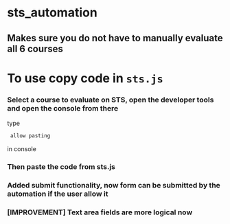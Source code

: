 # sts_automation
## Makes sure you do not have to manually evaluate all 6 courses
# To use copy code in `sts.js`

### Select a course to evaluate on STS, open the developer tools and open the console from there
type
 ```cpp
  allow pasting
```
in console
### Then paste the code from sts.js
### Added submit functionality, now form can be submitted by the automation if the user allow it


### [IMPROVEMENT] Text area fields are more logical now
